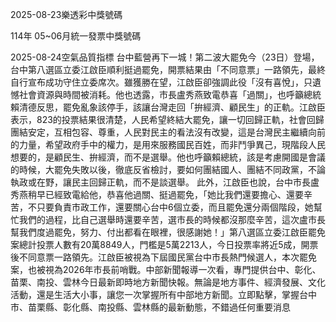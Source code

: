 
2025-08-23樂透彩中獎號碼

                                
114年 05~06月統一發票中獎號碼
                             
2025-08-24空氣品質指標
                              台中藍營再下一城！第二波大罷免今（23日）登場，台中第八選區立委江啟臣順利挺過罷免，開票結果由「不同意票」一路領先，最終自行宣布成功守住立委席次。雖獲勝在望，江啟臣卻強調此役「沒有喜悅」，只遺憾社會資源與時間被消耗。他也透露，市長盧秀燕致電恭喜「過關」，也呼籲總統賴清德反思，罷免亂象該停手，該讓台灣走回「拚經濟、顧民生」的正軌。江啟臣表示，823的投票結果很清楚，人民希望終結大罷免，讓一切回歸正軌，社會回歸團結安定，互相包容、尊重，人民對民主的看法沒有改變，這是台灣民主繼續向前的力量，希望政府手中的權力，是用來服務國民百姓，而非鬥爭異己，現階段人民想要的，是顧民生、拚經濟，而不是選舉。他也呼籲賴總統，該是考慮開國是會議的時候，大罷免失敗以後，徹底反省檢討，要如何團結國人、團結不同政黨，不論執政或在野，讓民主回歸正軌，而不是談選舉。 此外，江啟臣也說，台中市長盧秀燕稍早已經致電給他，恭喜他過關、挺過罷免，「她比我們還要擔心、還要辛苦，不只要負責市政工作，還要關心台中6個立委，而且罷免還分兩個階段，她幫忙我們的過程，比自己選舉時還要辛苦，選市長的時候都沒那麼辛苦，這次盧市長幫我們度過罷免，努力、付出都看在眼裡，很感謝她！」第八選區立委江啟臣罷免案總計投票人數有20萬8849人，門檻是5萬2213人，今日投票率將近5成，開票後不同意票一路領先。江啟臣被視為下屆國民黨台中市長熱門候選人，本次罷免案，也被視為2026年市長前哨戰。中部新聞報導一次看，專門提供台中、彰化、苗栗、南投、雲林今日最新即時地方新聞快報。無論是地方事件、經濟發展、文化活動，還是生活大小事，讓您一次掌握所有中部地方新聞。立即點擊，掌握台中市、苗栗縣、彰化縣、南投縣、雲林縣的最新動態，不錯過任何重要消息